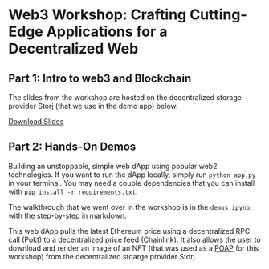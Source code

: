 # Web3 Workshop: Crafting Cutting-Edge Applications for a Decentralized Web

## Part 1: Intro to web3 and Blockchain

The slides from the workshop are hosted on the decentralized storage provider Storj (that we use in the demo app) below.

[Download Slides](https://link.storjshare.io/s/judwo55sno3p5da6mhqm4cjq5h3q/demo-bucket%2Fweb3%20Workshop.pptx)

## Part 2: Hands-On Demos

Building an unstoppable, simple web dApp using popular web2 technologies. If you want to run the dApp locally, simply run `python app.py` in your terminal. You may need a couple dependencies that you can install with `pip install -r requirements.txt`. 

The walkthrough that we went over in the workshop is in the `demos.ipynb`, with the step-by-step in markdown.

This web dApp pulls the latest Ethereum price using a decentralized RPC call ([Pokt](https://docs.pokt.network/get-rpcs/find-a-gateway/grove)) to a decentralized price feed ([Chainlink](https://blog.chain.link/chainlink-price-feeds-secure-defi/)). It also allows the user to download and render an image of an NFT (that was used as a [POAP](https://poap.gallery/event/159127) for this workshop) from the decentralized stoarge provider Storj.